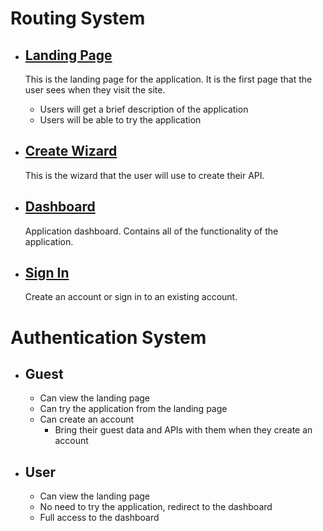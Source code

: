 # Routing System

- ## [Landing Page](./(landing)/README.md)
  This is the landing page for the application. It is the first page that the user sees when they visit the site.
  - Users will get a brief description of the application
  - Users will be able to try the application

- ## [Create Wizard](./(focused)/create/README.md)
  This is the wizard that the user will use to create their API.

- ## [Dashboard](./(dashboard)/README.md)
  Application dashboard. Contains all of the functionality of the application.
  
- ## [Sign In](./(focused)/auth/README.md)
  Create an account or sign in to an existing account.

# Authentication System

- ## Guest
  - Can view the landing page
  - Can try the application from the landing page
  - Can create an account
    - Bring their guest data and APIs with them when they create an account

- ## User
  - Can view the landing page
  - No need to try the application, redirect to the dashboard
  - Full access to the dashboard
